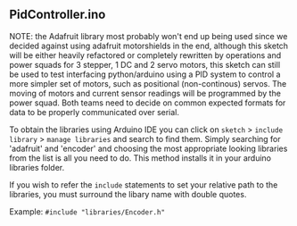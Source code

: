 ## PidController.ino
NOTE: the Adafruit library most probably won't end up being used since we decided against using adafruit motorshields in the end,
although this sketch will be either heavily refactored or completely rewritten by operations and power squads for 3 stepper, 1 DC
and 2 servo motors, this sketch can still be used to test interfacing python/arduino using a PID system to control a more simpler
set of motors, such as positional (non-continous) servos.
The moving of motors and current sensor readings will be programmed by the power squad.
Both teams need to decide on common expected formats for data to be properly communicated over serial.

To obtain the libraries using Arduino IDE you can click on `sketch` > `include library` > `manage libraries` and search to find them.
Simply searching for 'adafruit' and 'encoder' and choosing the most appropriate looking libraries from the list is all you need to do.
This method installs it in your arduino libraries folder.

If you wish to refer the `include` statements to set your relative path to the libraries, you must surround the libary name with double quotes.

Example:
`#include "libraries/Encoder.h"`

